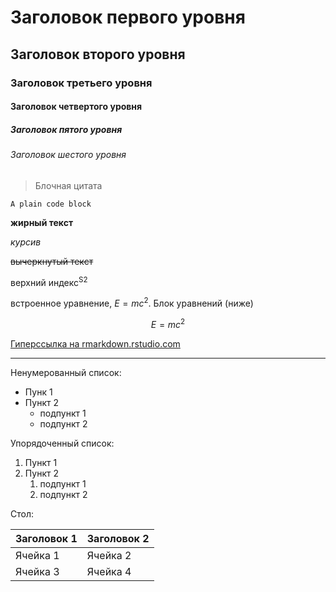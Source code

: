 # Заголовок первого уровня
## Заголовок второго уровня
### Заголовок третьего уровня
#### Заголовок четвертого уровня
##### Заголовок пятого уровня
###### Заголовок шестого уровня

> Блочная цитата

```A plain code block```

**жирный текст**

*курсив*

~~вычеркнутый текст~~

верхний индекс<sup>S2</sup>

встроенное уравнение, $E = mc^2$. Блок уравнений (ниже)

$$
E = mc^2
$$

[Гиперссылка на rmarkdown.rstudio.com](http://rmarkdown.rstudio.com)

---

Ненумерованный список:
- Пунк 1
- Пункт 2
  - подпункт 1
  - подпункт 2

Упорядоченный список:
1. Пункт 1
2. Пункт 2
    1. подпункт 1
    2. подпункт 2

Стол:

|Заголовок 1|Заголовок 2|
|-----------|-----------|
|Ячейка 1   |Ячейка 2   |
|Ячейка 3   |Ячейка 4   |
